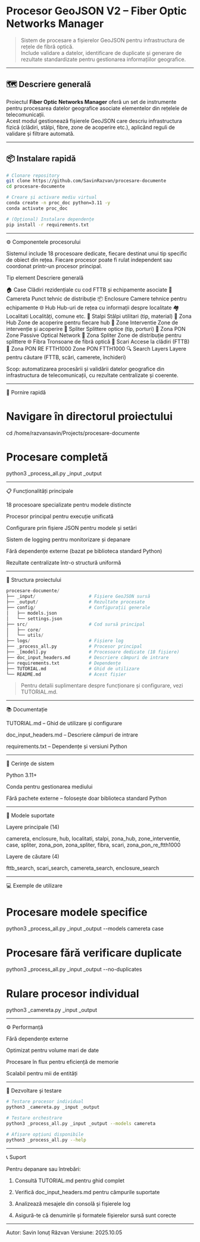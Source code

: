 
# Procesor GeoJSON V2 – Fiber Optic Networks Manager

> Sistem de procesare a fișierelor GeoJSON pentru infrastructura de rețele de fibră optică.  
> Include validare a datelor, identificare de duplicate și generare de rezultate standardizate pentru gestionarea informațiilor geografice.

---

## 🗺️ Descriere generală

Proiectul **Fiber Optic Networks Manager** oferă un set de instrumente pentru procesarea datelor geografice asociate elementelor din rețelele de telecomunicații.  
Acest modul gestionează fișierele GeoJSON care descriu infrastructura fizică (clădiri, stâlpi, fibre, zone de acoperire etc.), aplicând reguli de validare și filtrare automată.

---

## 📦 Instalare rapidă

```bash
# Clonare repository
git clone https://github.com/SavinRazvan/procesare-documente
cd procesare-documente

# Creare și activare mediu virtual
conda create -n proc_doc python=3.11 -y
conda activate proc_doc

# (Opțional) Instalare dependențe
pip install -r requirements.txt
```


---

⚙️ Componentele procesorului

Sistemul include 18 procesoare dedicate, fiecare destinat unui tip specific de obiect din rețea.
Fiecare procesor poate fi rulat independent sau coordonat printr-un procesor principal.

Tip element	Descriere generală

🏠 Case	Clădiri rezidențiale cu cod FTTB și echipamente asociate
📡 Camereta	Punct tehnic de distribuție
📦 Enclosure	Camere tehnice pentru echipamente
🌐 Hub	Hub-uri de rețea cu informații despre localitate
🏘️ Localitati	Localități, comune etc.
📶 Stalpi	Stâlpi utilitari (tip, material)
🏢 Zona Hub	Zone de acoperire pentru fiecare hub
🔧 Zone Interventie	Zone de intervenție și acoperire
🔌 Spliter	Splittere optice (tip, porturi)
📡 Zona PON	Zone Passive Optical Network
📶 Zona Spliter	Zone de distribuție pentru splittere
🌐 Fibra	Tronsoane de fibră optică
🏢 Scari	Accese la clădiri (FTTB)
📡 Zona PON RE FTTH1000	Zone PON FTTH1000
🔍 Search Layers	Layere pentru căutare (FTTB, scări, camerete, închideri)


Scop: automatizarea procesării și validării datelor geografice din infrastructura de telecomunicații, cu rezultate centralizate și coerente.


---

🚀 Pornire rapidă

# Navigare în directorul proiectului
cd /home/razvansavin/Projects/procesare-documente

# Procesare completă
python3 _process_all.py _input _output


---

📋 Funcționalități principale

18 procesoare specializate pentru modele distincte

Procesor principal pentru execuție unificată

Configurare prin fișiere JSON pentru modele și setări

Sistem de logging pentru monitorizare și depanare

Fără dependențe externe (bazat pe biblioteca standard Python)

Rezultate centralizate într-o structură uniformă



---

📁 Structura proiectului

```python
procesare-documente/
├── _input/                    # Fișiere GeoJSON sursă
├── _output/                   # Rezultate procesate
├── config/                    # Configurații generale
│   ├── models.json
│   └── settings.json
├── src/                       # Cod sursă principal
│   ├── core/
│   └── utils/
├── logs/                      # Fișiere log
├── _process_all.py            # Procesor principal
├── _[model].py                # Procesoare dedicate (18 fișiere)
├── doc_input_headers.md       # Descriere câmpuri de intrare
├── requirements.txt           # Dependențe
├── TUTORIAL.md                # Ghid de utilizare
└── README.md                  # Acest fișier

```

> Pentru detalii suplimentare despre funcționare și configurare, vezi TUTORIAL.md.




---

📚 Documentație

TUTORIAL.md – Ghid de utilizare și configurare

doc_input_headers.md – Descriere câmpuri de intrare

requirements.txt – Dependențe și versiuni Python



---

🔧 Cerințe de sistem

Python 3.11+

Conda pentru gestionarea mediului

Fără pachete externe – folosește doar biblioteca standard Python



---

🧩 Modele suportate

Layere principale (14)

camereta, enclosure, hub, localitati, stalpi,
zona_hub, zone_interventie, case, spliter,
zona_pon, zona_spliter, fibra, scari,
zona_pon_re_ftth1000

Layere de căutare (4)

fttb_search, scari_search, camereta_search, enclosure_search


---

💻 Exemple de utilizare

# Procesare modele specifice
python3 _process_all.py _input _output --models camereta case

# Procesare fără verificare duplicate
python3 _process_all.py _input _output --no-duplicates

# Rulare procesor individual
python3 _camereta.py _input _output


---

⚙️ Performanță

Fără dependențe externe

Optimizat pentru volume mari de date

Procesare în flux pentru eficiență de memorie

Scalabil pentru mii de entități



---

🧪 Dezvoltare și testare

```bash
# Testare procesor individual
python3 _camereta.py _input _output

# Testare orchestrare
python3 _process_all.py _input _output --models camereta

# Afișare opțiuni disponibile
python3 _process_all.py --help

```

---

📞 Suport

Pentru depanare sau întrebări:

1. Consultă TUTORIAL.md pentru ghid complet


2. Verifică doc_input_headers.md pentru câmpurile suportate


3. Analizează mesajele din consolă și fișierele log


4. Asigură-te că denumirile și formatele fișierelor sursă sunt corecte




---

Autor: Savin Ionuț Răzvan
Versiune: 2025.10.05
